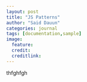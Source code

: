 ```yaml
---
layout: post
title: "JS Patterns"
author: "Said Dauun"
categories: journal
tags: [documentation,sample]
image:
  feature: 
  credit:
  creditlink:
---
```

thfghfgh
